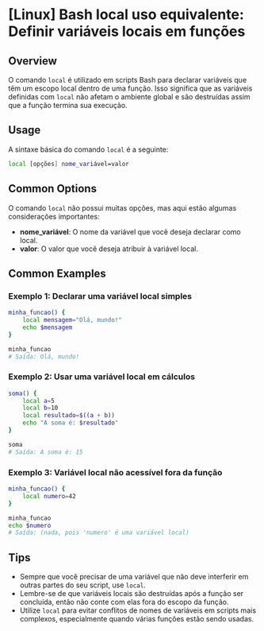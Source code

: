 # [Linux] Bash local uso equivalente: Definir variáveis locais em funções

## Overview
O comando `local` é utilizado em scripts Bash para declarar variáveis que têm um escopo local dentro de uma função. Isso significa que as variáveis definidas com `local` não afetam o ambiente global e são destruídas assim que a função termina sua execução.

## Usage
A sintaxe básica do comando `local` é a seguinte:

```bash
local [opções] nome_variável=valor
```

## Common Options
O comando `local` não possui muitas opções, mas aqui estão algumas considerações importantes:

- **nome_variável**: O nome da variável que você deseja declarar como local.
- **valor**: O valor que você deseja atribuir à variável local.

## Common Examples

### Exemplo 1: Declarar uma variável local simples
```bash
minha_funcao() {
    local mensagem="Olá, mundo!"
    echo $mensagem
}

minha_funcao
# Saída: Olá, mundo!
```

### Exemplo 2: Usar uma variável local em cálculos
```bash
soma() {
    local a=5
    local b=10
    local resultado=$((a + b))
    echo "A soma é: $resultado"
}

soma
# Saída: A soma é: 15
```

### Exemplo 3: Variável local não acessível fora da função
```bash
minha_funcao() {
    local numero=42
}

minha_funcao
echo $numero
# Saída: (nada, pois 'numero' é uma variável local)
```

## Tips
- Sempre que você precisar de uma variável que não deve interferir em outras partes do seu script, use `local`.
- Lembre-se de que variáveis locais são destruídas após a função ser concluída, então não conte com elas fora do escopo da função.
- Utilize `local` para evitar conflitos de nomes de variáveis em scripts mais complexos, especialmente quando várias funções estão sendo usadas.